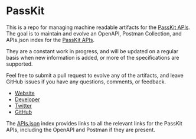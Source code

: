 # PassKitThis is a repo for managing machine readable artifacts for the [PassKit APIs](http://passkit.com). The goal is to maintain and evolve an OpenAPI, Postman Collection, and APIs.json index for the [PassKit APIs](http://passkit.com).They are a constant work in progress, and will be updated on a regular basis when new information is added, or more of the specifications are supported.Feel free to submit a pull request to evolve any of the artifacts, and leave GitHub issues if you have any questions, comments, or feedback.- [Website](http://passkit.com)- [Developer](http://passkit.com)- [Twitter](https://twitter.com/passkit)- [GitHub](https://github.com/PassKit)The [APIs.json](https://github.com/api-evangelist/passkit/blob/master/apis.json) index provides links to all the relevant links for the PassKit APIs, including the OpenAPI and Postman if they are present.